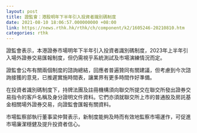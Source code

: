 ```yaml
---
layout: post
title: 證監會：港股明年下半年引入投資者識別碼制度
date: 2021-08-10 18:06:57.000000000 +08:00
link: https://news.rthk.hk/rthk/ch/component/k2/1605246-20210810.htm
categories: rthk
---
```


證監會表示，本港證券市場明年下半年引入投資者識別碼制度，2023年上半年引入場外證券交易匯報制度，但仍需視乎系統測試及市場演練情況而定。

證監會公布有關兩個制度的諮詢總結，回應者普遍贊同有關建議，但考慮到今次諮詢接獲的意見，已推遲實施時間表，讓業界有更多時間作好準備。

在投資者識別碼制度下，持牌法團及註冊機構須向聯交所提交在聯交所發出證券交易指令的客戶名稱及身分證明文件資料。它們亦須就聯交所上市的普通股及房託基金相關場外證券交易，向證監會匯報有關資料。

市場監察部執行董事梁仲賢表示，新制度能夠及時而有效地監察市場運作，可促進市場廉潔穩健及提升投資者信心。
